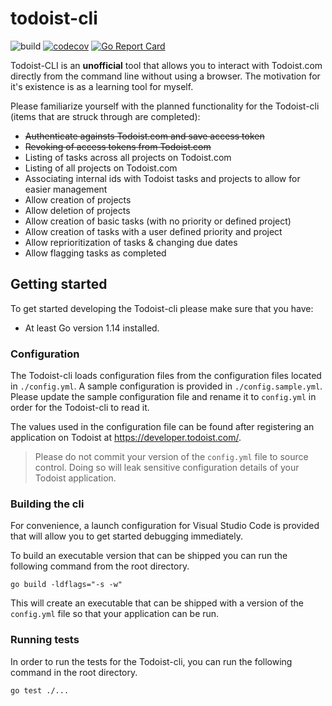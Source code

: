 # todoist-cli

![build](https://travis-ci.com/kpdowns/todoist-cli.svg?branch=master) [![codecov](https://codecov.io/gh/kpdowns/todoist-cli/branch/master/graph/badge.svg)](https://codecov.io/gh/kpdowns/todoist-cli) [![Go Report Card](https://goreportcard.com/badge/github.com/kpdowns/todoist-cli)](https://goreportcard.com/report/github.com/kpdowns/todoist-cli)

Todoist-CLI is an **unofficial** tool that allows you to interact with Todoist.com directly from the command line without using a browser. The motivation for it's existence is as a learning tool for myself.

Please familiarize yourself with the planned functionality for the Todoist-cli (items that are struck through are completed):


- ~~Authenticate againsts Todoist.com and save access token~~
- ~~Revoking of access tokens from Todoist.com~~
- Listing of tasks across all projects on Todoist.com
- Listing of all projects on Todoist.com
- Associating internal ids with Todoist tasks and projects to allow for easier management
- Allow creation of projects
- Allow deletion of projects
- Allow creation of basic tasks (with no priority or defined project)
- Allow creation of tasks with a user defined priority and project
- Allow reprioritization of tasks & changing due dates
- Allow flagging tasks as completed

 
## Getting started
To get started developing the Todoist-cli please make sure that you have:

- At least Go version 1.14 installed.

### Configuration
The Todoist-cli loads configuration files from the configuration files located in `./config.yml`. A sample configuration is provided in `./config.sample.yml`. Please update the sample configuration file and rename it to `config.yml` in order for the Todoist-cli to read it.

The values used in the configuration file can be found after registering an application on Todoist at https://developer.todoist.com/.

> Please do not commit your version of the `config.yml` file to source control. Doing so will leak sensitive configuration details of your Todoist application.

### Building the cli
For convenience, a launch configuration for Visual Studio Code is provided that will allow you to get started debugging immediately.

To build an executable version that can be shipped you can run the following command from the root directory.

```
go build -ldflags="-s -w"
```

This will create an executable that can be shipped with a version of the `config.yml` file so that your application can be run.

### Running tests
In order to run the tests for the Todoist-cli, you can run the following command in the root directory.

```
go test ./...
```